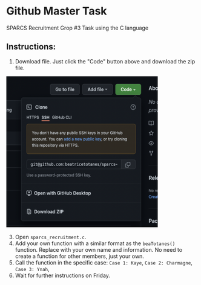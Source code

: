 # Github Master Task

SPARCS Recruitment Grop #3 Task using the C language

## Instructions:
1. Download file. Just click the "Code" button above and download the zip file.
<img src = "/downloadFile.png" width="400" height="400">

3. Open ```sparcs_recruitment.c```.
4. Add your own function with a similar format as the ```beaTotanes()``` function. Replace with your own name and information. No need to create a function for other members, just your own.
5. Call the function in the specific case:
    ```Case 1: Kaye```,
    ```Case 2: Charmagne```,
    ```Case 3: Ynah```,
4. Wait for further instructions on Friday. 
